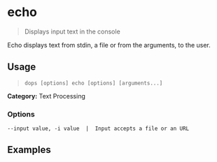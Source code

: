 # echo

> Displays input text in the console

Echo displays text from stdin, a file or from the arguments, to the user.

## Usage

> `dops [options] echo [options] [arguments...]`

**Category:** Text Processing  

### Options
```flags
--input value, -i value  |  Input accepts a file or an URL  
```
## Examples

